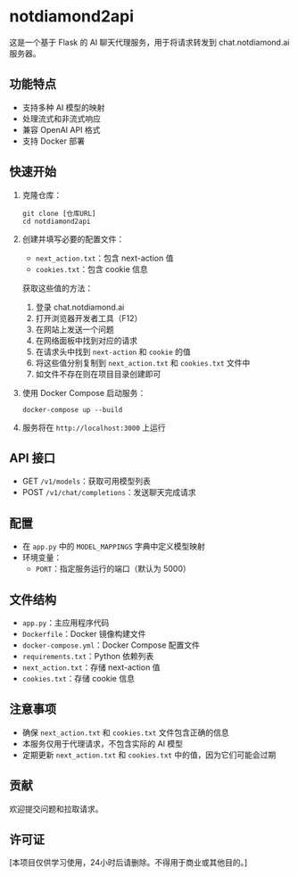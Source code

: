 # notdiamond2api

这是一个基于 Flask 的 AI 聊天代理服务，用于将请求转发到 chat.notdiamond.ai 服务器。

## 功能特点

- 支持多种 AI 模型的映射
- 处理流式和非流式响应
- 兼容 OpenAI API 格式
- 支持 Docker 部署

## 快速开始

1. 克隆仓库：

   ```
   git clone [仓库URL]
   cd notdiamond2api
   ```

2. 创建并填写必要的配置文件：

   - `next_action.txt`：包含 next-action 值
   - `cookies.txt`：包含 cookie 信息

   获取这些值的方法：
   1. 登录 chat.notdiamond.ai
   2. 打开浏览器开发者工具（F12）
   3. 在网站上发送一个问题
   4. 在网络面板中找到对应的请求
   5. 在请求头中找到 `next-action` 和 `cookie` 的值
   6. 将这些值分别复制到 `next_action.txt` 和 `cookies.txt` 文件中
   7. 如文件不存在则在项目目录创建即可

3. 使用 Docker Compose 启动服务：

   ```
   docker-compose up --build
   ```

4. 服务将在 `http://localhost:3000` 上运行

## API 接口

- GET `/v1/models`：获取可用模型列表
- POST `/v1/chat/completions`：发送聊天完成请求

## 配置

- 在 `app.py` 中的 `MODEL_MAPPINGS` 字典中定义模型映射
- 环境变量：
  - `PORT`：指定服务运行的端口（默认为 5000）

## 文件结构

- `app.py`：主应用程序代码
- `Dockerfile`：Docker 镜像构建文件
- `docker-compose.yml`：Docker Compose 配置文件
- `requirements.txt`：Python 依赖列表
- `next_action.txt`：存储 next-action 值
- `cookies.txt`：存储 cookie 信息

## 注意事项

- 确保 `next_action.txt` 和 `cookies.txt` 文件包含正确的信息
- 本服务仅用于代理请求，不包含实际的 AI 模型
- 定期更新 `next_action.txt` 和 `cookies.txt` 中的值，因为它们可能会过期

## 贡献

欢迎提交问题和拉取请求。

## 许可证

[本项目仅供学习使用，24小时后请删除。不得用于商业或其他目的。]